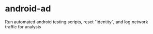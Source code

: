 # android-ad
Run automated android testing scripts, reset "identity", and log network traffic for analysis
